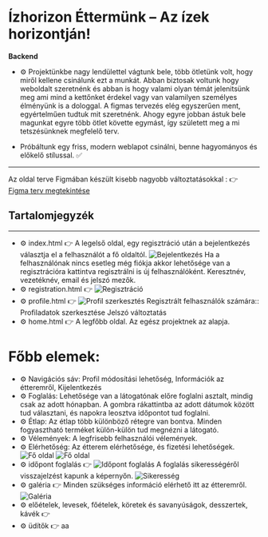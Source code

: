 # Ízhorizon Éttermünk – Az ízek horizontján!
**Backend**

- ⚙️ Projektünkbe nagy lendülettel vágtunk bele, több ötletünk volt, hogy miről kellene csinálunk ezt a munkát.
Abban biztosak voltunk hogy weboldalt szeretnénk és abban is hogy valami olyan témát jelenitsünk meg ami mind a kettőnket érdekel vagy van valamilyen személyes élményünk is a dologgal. A figmas tervezés elég egyszerűen ment, egyértelműen tudtuk mit szeretnénk. Ahogy egyre jobban ástuk bele magunkat egyre több ötlet követte egymást, így született meg a mi tetszésünknek megfelelő terv. 

- Próbáltunk egy friss, modern weblapot csinálni, benne hagyományos és előkelő stílussal. ✅

---
Az oldal terve Figmában készült kisebb nagyobb változtatásokkal :
👉 [Figma terv megtekintése](https://www.figma.com/design/ipdP2BYytD8pvShEUWwQOF/Projekt?node-id=0-1&p=f&t=Wqw4hQMBFSGBfEpm-0)

## Tartalomjegyzék

---

- ⚙️ index.html 👉 A legelső oldal, egy regisztráció után a bejelentkezés választja el a felhasználót a fő oldaltól. 
![Bejelentkezés](https://i.postimg.cc/FsrcByT7/k-p-2025-04-15-113131522.png)
Ha a felhasználónak nincs esetleg még fiókja akkor lehetősége van a regisztrációra kattintva regisztrálni is új felhasználóként. 
Keresztnév, vezetéknév, email és jelszó mezők.
- ⚙️ registration.html 👉
![Regisztráció](https://i.postimg.cc/yNps7HHM/k-p-2025-04-15-113750861.png)
- ⚙️ profile.html 👉
![Profil szerkesztés](https://i.postimg.cc/BQ2YT9m2/k-p-2025-04-15-121133060.png) 
Regisztrált felhasználók számára::
Profiladatok szerkesztése
Jelszó változtatás
- ⚙️ home.html 👉 A legfőbb oldal. Az egész projektnek az alapja. 
# Főbb elemek: 
- ⚙️ Navigációs sáv: Profil módosítási lehetőség, Információk az étteremről, Kijelentkezés  
- ⚙️ Foglalás: Lehetősége van a látogatónak előre foglalni asztalt, mindig csak az adott hónapban. A gombra rákattintba az adott dátumok között tud választani, és napokra leosztva időpontot tud foglalni.
- ⚙️ Étlap: Az étlap több különböző rétegre van bontva. Minden fogyasztható terméket külön-külön tud megnézni a látogató.
- ⚙️ Vélemények: A legfrisebb felhasználói vélemények.
- ⚙️ Elérhetőség: Az étterem elérhetősége, és fizetési lehetőségek.
![Fő oldal](https://i.postimg.cc/CK9krd15/k-p-2025-04-15-121858309.png)
![Fő oldal](https://i.postimg.cc/x1Cm0LNq/k-p-2025-04-15-121931202.png)
- ⚙️  időpont foglalás 👉 
![Időpont foglalás](https://i.postimg.cc/bwsGX84t/k-p-2025-04-15-122141784.png)
A foglalás sikerességéről visszajelzést kapunk a képernyőn.
![Sikeresség](https://i.postimg.cc/02HQ0Fr2/k-p-2025-04-15-122323089.png)
- ⚙️  galéria 👉 Minden szükséges információ elérhető itt az étteremről.
![Galéria](https://i.postimg.cc/QCdwYPgS/k-p-2025-04-15-153104879.png)
- ⚙️  előételek, levesek, főételek, köretek és savanyúságok, desszertek, kávék 👉 
- ⚙️  üdítők 👉
aa